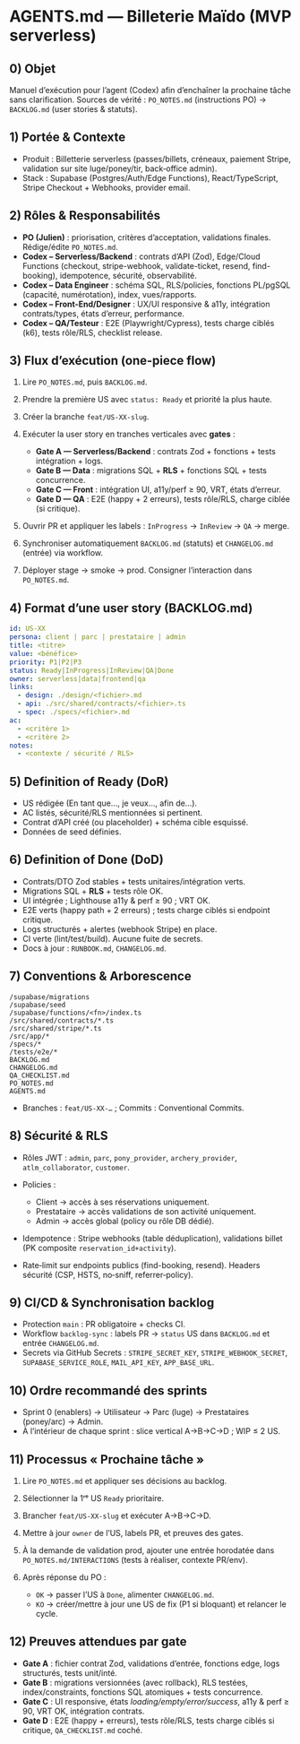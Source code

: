 # AGENTS.md — Billeterie Maïdo (MVP serverless)

## 0) Objet

Manuel d’exécution pour l’agent (Codex) afin d’enchaîner la prochaine tâche sans clarification. Sources de vérité : `PO_NOTES.md` (instructions PO) → `BACKLOG.md` (user stories & statuts).

## 1) Portée & Contexte

* Produit : Billetterie serverless (passes/billets, créneaux, paiement Stripe, validation sur site luge/poney/tir, back‑office admin).
* Stack : Supabase (Postgres/Auth/Edge Functions), React/TypeScript, Stripe Checkout + Webhooks, provider email.

## 2) Rôles & Responsabilités

* **PO (Julien)** : priorisation, critères d’acceptation, validations finales. Rédige/édite `PO_NOTES.md`.
* **Codex – Serverless/Backend** : contrats d’API (Zod), Edge/Cloud Functions (checkout, stripe-webhook, validate-ticket, resend, find-booking), idempotence, sécurité, observabilité.
* **Codex – Data Engineer** : schéma SQL, RLS/policies, fonctions PL/pgSQL (capacité, numérotation), index, vues/rapports.
* **Codex – Front-End/Designer** : UX/UI responsive & a11y, intégration contrats/types, états d’erreur, performance.
* **Codex – QA/Testeur** : E2E (Playwright/Cypress), tests charge ciblés (k6), tests rôle/RLS, checklist release.

## 3) Flux d’exécution (one-piece flow)

1. Lire `PO_NOTES.md`, puis `BACKLOG.md`.
2. Prendre la première US avec `status: Ready` et priorité la plus haute.
3. Créer la branche `feat/US-XX-slug`.
4. Exécuter la user story en tranches verticales avec **gates** :

   * **Gate A — Serverless/Backend** : contrats Zod + fonctions + tests intégration + logs.
   * **Gate B — Data** : migrations SQL + **RLS** + fonctions SQL + tests concurrence.
   * **Gate C — Front** : intégration UI, a11y/perf ≥ 90, VRT, états d’erreur.
   * **Gate D — QA** : E2E (happy + 2 erreurs), tests rôle/RLS, charge ciblée (si critique).
5. Ouvrir PR et appliquer les labels : `InProgress` → `InReview` → `QA` → merge.
6. Synchroniser automatiquement `BACKLOG.md` (statuts) et `CHANGELOG.md` (entrée) via workflow.
7. Déployer stage → smoke → prod. Consigner l’interaction dans `PO_NOTES.md`.

## 4) Format d’une user story (BACKLOG.md)

```yaml
id: US-XX
persona: client | parc | prestataire | admin
title: <titre>
value: <bénéfice>
priority: P1|P2|P3
status: Ready|InProgress|InReview|QA|Done
owner: serverless|data|frontend|qa
links:
  - design: ./design/<fichier>.md
  - api: ./src/shared/contracts/<fichier>.ts
  - spec: ./specs/<fichier>.md
ac:
  - <critère 1>
  - <critère 2>
notes:
  - <contexte / sécurité / RLS>
```

## 5) Definition of Ready (DoR)

* US rédigée (En tant que…, je veux…, afin de…).
* AC listés, sécurité/RLS mentionnées si pertinent.
* Contrat d’API créé (ou placeholder) + schéma cible esquissé.
* Données de seed définies.

## 6) Definition of Done (DoD)

* Contrats/DTO Zod stables + tests unitaires/intégration verts.
* Migrations SQL + **RLS** + tests rôle OK.
* UI intégrée ; Lighthouse a11y & perf ≥ 90 ; VRT OK.
* E2E verts (happy path + 2 erreurs) ; tests charge ciblés si endpoint critique.
* Logs structurés + alertes (webhook Stripe) en place.
* CI verte (lint/test/build). Aucune fuite de secrets.
* Docs à jour : `RUNBOOK.md`, `CHANGELOG.md`.

## 7) Conventions & Arborescence

```
/supabase/migrations
/supabase/seed
/supabase/functions/<fn>/index.ts
/src/shared/contracts/*.ts
/src/shared/stripe/*.ts
/src/app/*
/specs/*
/tests/e2e/*
BACKLOG.md
CHANGELOG.md
QA_CHECKLIST.md
PO_NOTES.md
AGENTS.md
```

* Branches : `feat/US-XX-…` ; Commits : Conventional Commits.

## 8) Sécurité & RLS

* Rôles JWT : `admin`, `parc`, `pony_provider`, `archery_provider`, `atlm_collaborator`, `customer`.
* Policies :

  * Client → accès à ses réservations uniquement.
  * Prestataire → accès validations de son activité uniquement.
  * Admin → accès global (policy ou rôle DB dédié).
* Idempotence : Stripe webhooks (table déduplication), validations billet (PK composite `reservation_id+activity`).
* Rate‑limit sur endpoints publics (find-booking, resend). Headers sécurité (CSP, HSTS, no‑sniff, referrer‑policy).

## 9) CI/CD & Synchronisation backlog

* Protection `main` : PR obligatoire + checks CI.
* Workflow `backlog-sync` : labels PR → `status` US dans `BACKLOG.md` et entrée `CHANGELOG.md`.
* Secrets via GitHub Secrets : `STRIPE_SECRET_KEY`, `STRIPE_WEBHOOK_SECRET`, `SUPABASE_SERVICE_ROLE`, `MAIL_API_KEY`, `APP_BASE_URL`.

## 10) Ordre recommandé des sprints

* Sprint 0 (enablers) → Utilisateur → Parc (luge) → Prestataires (poney/arc) → Admin.
* À l’intérieur de chaque sprint : slice vertical A→B→C→D ; WIP ≤ 2 US.

## 11) Processus « Prochaine tâche »

1. Lire `PO_NOTES.md` et appliquer ses décisions au backlog.
2. Sélectionner la 1ʳᵉ US `Ready` prioritaire.
3. Brancher `feat/US-XX-slug` et exécuter A→B→C→D.
4. Mettre à jour `owner` de l’US, labels PR, et preuves des gates.
5. À la demande de validation prod, ajouter une entrée horodatée dans `PO_NOTES.md/INTERACTIONS` (tests à réaliser, contexte PR/env).
6. Après réponse du PO :

   * `OK` → passer l’US à `Done`, alimenter `CHANGELOG.md`.
   * `KO` → créer/mettre à jour une US de fix (P1 si bloquant) et relancer le cycle.

## 12) Preuves attendues par gate

* **Gate A** : fichier contrat Zod, validations d’entrée, fonctions edge, logs structurés, tests unit/inté.
* **Gate B** : migrations versionnées (avec rollback), RLS testées, index/constraints, fonctions SQL atomiques + tests concurrence.
* **Gate C** : UI responsive, états *loading/empty/error/success*, a11y & perf ≥ 90, VRT OK, intégration contrats.
* **Gate D** : E2E (happy + erreurs), tests rôle/RLS, tests charge ciblés si critique, `QA_CHECKLIST.md` coché.
